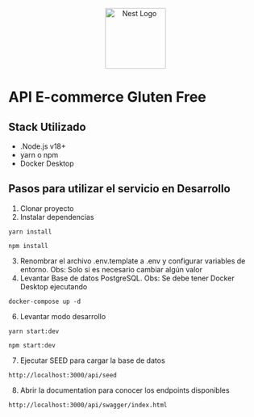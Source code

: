 <p align="center">
  <a href="http://nestjs.com/" target="blank"><img src="https://nestjs.com/img/logo-small.svg" width="120" alt="Nest Logo" /></a>
</p>

# API E-commerce Gluten Free
## Stack Utilizado
- .Node.js v18+
- yarn o npm
- Docker Desktop

## Pasos para utilizar el servicio en Desarrollo
1. Clonar proyecto
2. Instalar dependencias
```
yarn install
```
```
npm install
```
3. Renombrar el archivo .env.template a .env y configurar variables de entorno. Obs: Solo si es necesario cambiar algún valor
5. Levantar Base de datos PostgreSQL. Obs: Se debe tener Docker Desktop ejecutando
```
docker-compose up -d
```
6. Levantar modo desarrollo
```
yarn start:dev
```
```
npm start:dev
```

7. Ejecutar SEED para cargar la base de datos
```
http://localhost:3000/api/seed
```

8. Abrir la documentation para conocer los endpoints disponibles
```
http://localhost:3000/api/swagger/index.html
```

